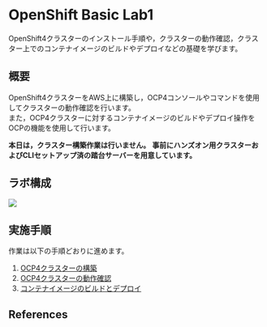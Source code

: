 # OpenShift Basic Lab1
OpenShift4クラスターのインストール手順や，クラスターの動作確認，クラスター上でのコンテナイメージのビルドやデプロイなどの基礎を学びます。

## 概要

OpenShift4クラスターをAWS上に構築し，OCP4コンソールやコマンドを使用してクラスターの動作確認を行います。  
また，OCP4クラスターに対するコンテナイメージのビルドやデプロイ操作をOCPの機能を使用して行います。

**本日は，クラスター構築作業は行いません。**
**事前にハンズオン用クラスターおよびCLIセットアップ済の踏台サーバーを用意しています。**

## ラボ構成

![](images/XX)

## 実施手順
作業は以下の手順どおりに進めます。

1. [OCP4クラスターの構築](1_ocp4-install.md)
2. [OCP4クラスターの動作確認](2_ocp4-tour.md)
3. [コンテナイメージのビルドとデプロイ](3_ocp4-build-deploy.md)

## References
    
